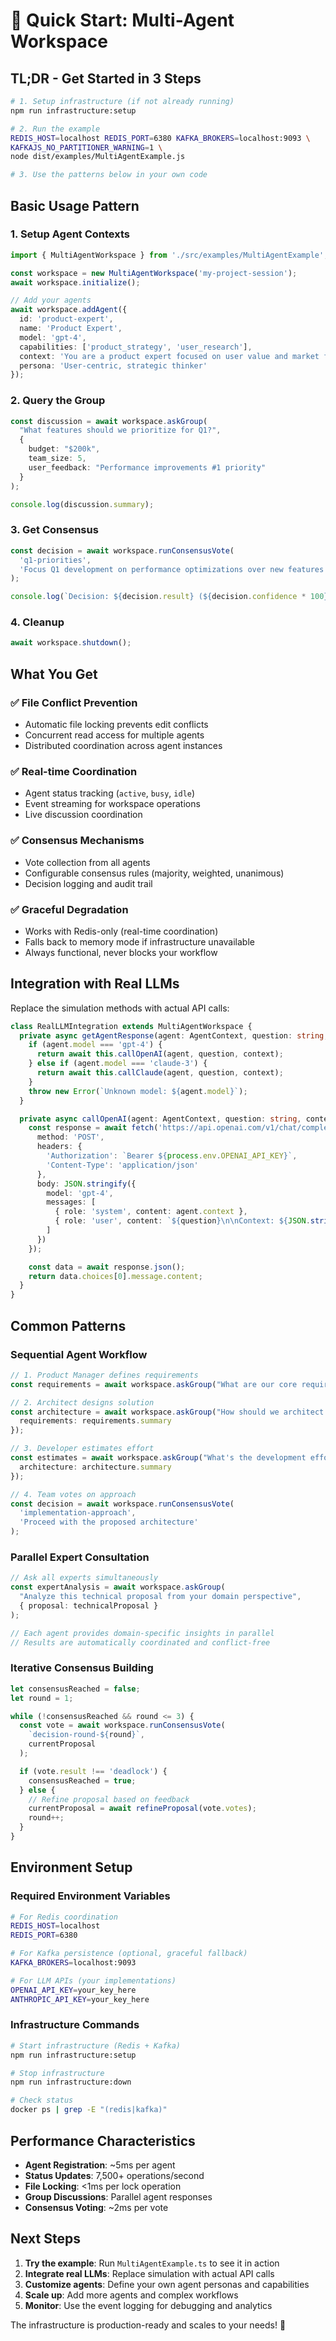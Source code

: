 # 🚀 Quick Start: Multi-Agent Workspace

## TL;DR - Get Started in 3 Steps

```bash
# 1. Setup infrastructure (if not already running)
npm run infrastructure:setup

# 2. Run the example
REDIS_HOST=localhost REDIS_PORT=6380 KAFKA_BROKERS=localhost:9093 \
KAFKAJS_NO_PARTITIONER_WARNING=1 \
node dist/examples/MultiAgentExample.js

# 3. Use the patterns below in your own code
```

## Basic Usage Pattern

### 1. Setup Agent Contexts

```typescript
import { MultiAgentWorkspace } from './src/examples/MultiAgentExample';

const workspace = new MultiAgentWorkspace('my-project-session');
await workspace.initialize();

// Add your agents
await workspace.addAgent({
  id: 'product-expert',
  name: 'Product Expert',
  model: 'gpt-4',
  capabilities: ['product_strategy', 'user_research'],
  context: 'You are a product expert focused on user value and market fit.',
  persona: 'User-centric, strategic thinker'
});
```

### 2. Query the Group

```typescript
const discussion = await workspace.askGroup(
  "What features should we prioritize for Q1?",
  {
    budget: "$200k",
    team_size: 5,
    user_feedback: "Performance improvements #1 priority"
  }
);

console.log(discussion.summary);
```

### 3. Get Consensus

```typescript
const decision = await workspace.runConsensusVote(
  'q1-priorities',
  'Focus Q1 development on performance optimizations over new features'
);

console.log(`Decision: ${decision.result} (${decision.confidence * 100}% confidence)`);
```

### 4. Cleanup

```typescript
await workspace.shutdown();
```

## What You Get

### ✅ **File Conflict Prevention**
- Automatic file locking prevents edit conflicts
- Concurrent read access for multiple agents
- Distributed coordination across agent instances

### ✅ **Real-time Coordination**
- Agent status tracking (`active`, `busy`, `idle`)
- Event streaming for workspace operations
- Live discussion coordination

### ✅ **Consensus Mechanisms**
- Vote collection from all agents
- Configurable consensus rules (majority, weighted, unanimous)
- Decision logging and audit trail

### ✅ **Graceful Degradation**
- Works with Redis-only (real-time coordination)
- Falls back to memory mode if infrastructure unavailable
- Always functional, never blocks your workflow

## Integration with Real LLMs

Replace the simulation methods with actual API calls:

```typescript
class RealLLMIntegration extends MultiAgentWorkspace {
  private async getAgentResponse(agent: AgentContext, question: string, context: any): Promise<string> {
    if (agent.model === 'gpt-4') {
      return await this.callOpenAI(agent, question, context);
    } else if (agent.model === 'claude-3') {
      return await this.callClaude(agent, question, context);
    }
    throw new Error(`Unknown model: ${agent.model}`);
  }

  private async callOpenAI(agent: AgentContext, question: string, context: any): Promise<string> {
    const response = await fetch('https://api.openai.com/v1/chat/completions', {
      method: 'POST',
      headers: {
        'Authorization': `Bearer ${process.env.OPENAI_API_KEY}`,
        'Content-Type': 'application/json'
      },
      body: JSON.stringify({
        model: 'gpt-4',
        messages: [
          { role: 'system', content: agent.context },
          { role: 'user', content: `${question}\n\nContext: ${JSON.stringify(context)}` }
        ]
      })
    });

    const data = await response.json();
    return data.choices[0].message.content;
  }
}
```

## Common Patterns

### Sequential Agent Workflow
```typescript
// 1. Product Manager defines requirements
const requirements = await workspace.askGroup("What are our core requirements?");

// 2. Architect designs solution
const architecture = await workspace.askGroup("How should we architect this?", {
  requirements: requirements.summary
});

// 3. Developer estimates effort
const estimates = await workspace.askGroup("What's the development effort?", {
  architecture: architecture.summary
});

// 4. Team votes on approach
const decision = await workspace.runConsensusVote(
  'implementation-approach',
  'Proceed with the proposed architecture'
);
```

### Parallel Expert Consultation
```typescript
// Ask all experts simultaneously
const expertAnalysis = await workspace.askGroup(
  "Analyze this technical proposal from your domain perspective",
  { proposal: technicalProposal }
);

// Each agent provides domain-specific insights in parallel
// Results are automatically coordinated and conflict-free
```

### Iterative Consensus Building
```typescript
let consensusReached = false;
let round = 1;

while (!consensusReached && round <= 3) {
  const vote = await workspace.runConsensusVote(
    `decision-round-${round}`,
    currentProposal
  );

  if (vote.result !== 'deadlock') {
    consensusReached = true;
  } else {
    // Refine proposal based on feedback
    currentProposal = await refineProposal(vote.votes);
    round++;
  }
}
```

## Environment Setup

### Required Environment Variables
```bash
# For Redis coordination
REDIS_HOST=localhost
REDIS_PORT=6380

# For Kafka persistence (optional, graceful fallback)
KAFKA_BROKERS=localhost:9093

# For LLM APIs (your implementations)
OPENAI_API_KEY=your_key_here
ANTHROPIC_API_KEY=your_key_here
```

### Infrastructure Commands
```bash
# Start infrastructure (Redis + Kafka)
npm run infrastructure:setup

# Stop infrastructure
npm run infrastructure:down

# Check status
docker ps | grep -E "(redis|kafka)"
```

## Performance Characteristics

- **Agent Registration**: ~5ms per agent
- **Status Updates**: 7,500+ operations/second
- **File Locking**: <1ms per lock operation
- **Group Discussions**: Parallel agent responses
- **Consensus Voting**: ~2ms per vote

## Next Steps

1. **Try the example**: Run `MultiAgentExample.ts` to see it in action
2. **Integrate real LLMs**: Replace simulation with actual API calls
3. **Customize agents**: Define your own agent personas and capabilities
4. **Scale up**: Add more agents and complex workflows
5. **Monitor**: Use the event logging for debugging and analytics

The infrastructure is production-ready and scales to your needs! 🌟